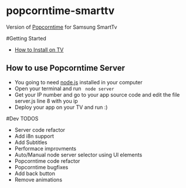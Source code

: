 popcorntime-smarttv
===================

Version of [Popcorntime](https://github.com/popcorn-official/popcorn-app) for Samsung SmartTv

#Getting Started

- [How to Install on TV](https://www.samsungdforum.com/Guide/art00013/index.html#packaging-applications-for-upload)

## How to use Popcorntime Server

- You going to need [node.js](http://nodejs.org/) installed in your computer
- Open your terminal and run `` node server``
- Get your IP number and go to your app source code and edit the file server.js line 8 with you ip
- Deploy your app on your TV and run :)

#Dev TODOS

- Server code refactor
- Add i8n support
- Add Subtitles
- Performace improvments
- Auto/Manual node server selector using UI elements
- Popcorntime code refactor
- Popcorntime bugfixes
- Add back button
- Remove animations